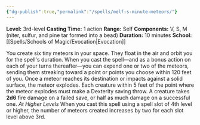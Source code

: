 ```yaml
---
{"dg-publish":true,"permalink":"/spells/melf-s-minute-meteors/"}
---
```


**Level:** 3rd-level
**Casting Time:** 1 action
**Range:** Self
**Components:** V, S, M (niter, sulfur, and pine tar formed into a bead)
**Duration:** 10 minutes
**School:** [[Spells/Schools of Magic/Evocation\|Evocation]]

You create six tiny meteors in your space. They float in the air and orbit you for the spell's duration. When you cast the spell—and as a bonus action on each of your turns thereafter—you can expend one or two of the meteors, sending them streaking toward a point or points you choose within 120 feet of you. Once a meteor reaches its destination or impacts against a solid surface, the meteor explodes. Each creature within 5 feet of the point where the meteor explodes must make a Dexterity saving throw. A creature takes **2d6** fire damage on a failed save, or half as much damage on a successful one.
_At Higher Levels_
When you cast this spell using a spell slot of 4th level or higher, the number of meteors created increases by two for each slot level above 3rd.